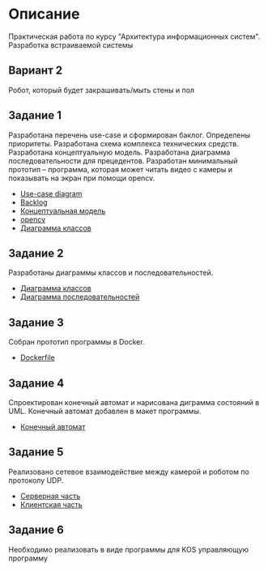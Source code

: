 # Описание
Практическая работа по курсу "Архитектура информационных систем". Разработка встраиваемой системы
## Вариант 2 
Робот, который будет закрашивать/мыть стены и пол
## Задание 1
Разработана перечень use-case и сформирован баклог. Определены приоритеты. Разработана схема комплекса технических средств. Разработана концептуальную модель. Разработана диаграмма последовательности для прецедентов. Разработан минимальный прототип – программа, которая может читать видео с камеры и показывать на экран при помощи opencv.
- [Use-case diagram](https://github.com/amirovmir/paintRobot/blob/main/doc/Images/use-case.png)
- [Backlog](https://github.com/amirovmir/paintRobot/blob/main/doc/Images/Backlog.jpg)
- [Концептуальная модель](https://github.com/amirovmir/paintRobot/blob/main/doc/Images/conceptual-diagram.png)
- [opencv](https://github.com/amirovmir/paintRobot/tree/main/opencv)
- [Диаграмма классов](https://github.com/amirovmir/paintRobot/blob/main/doc/Images/class-diagram.png)
## Задание 2
Разработаны диаграммы классов и последовательностей.
- [Диаграмма классов](https://github.com/amirovmir/paintRobot/blob/main/doc/Images/class-diagram.png)
- [Диаграмма последовательностей](https://github.com/amirovmir/paintRobot/blob/main/doc/Images/sequence-diagram.png)
## Задание 3
Собран прототип программы в Docker.
- [Dockerfile](https://github.com/amirovmir/paintRobot/blob/main/src/Dockerfile)
## Задание 4
Спроектирован конечный автомат и нарисована диграмма состояний в UML. Конечный автомат добавлен в макет программы.
- [Конечный автомат](https://github.com/amirovmir/paintRobot/blob/main/doc/Images/state-diagram.png)
## Задание 5
Реализовано сетевое взаимодействие между камерой и роботом по протоколу UDP. 
- [Серверная часть](https://github.com/amirovmir/paintRobot/blob/main/src/code/server/server.cpp)
- [Клиентская часть](https://github.com/amirovmir/paintRobot/blob/main/src/code/client/client.cpp)
## Задание 6
Необходимо реализовать в виде программы для KOS управляющую программу
